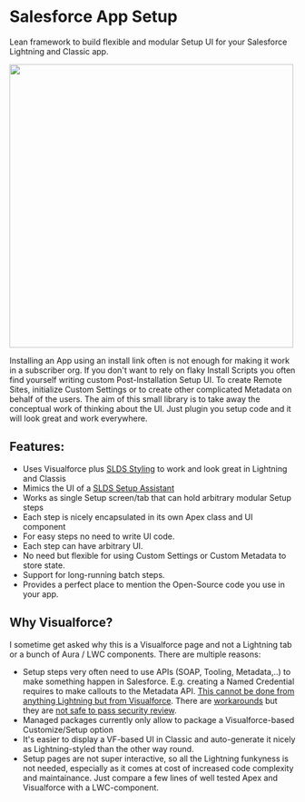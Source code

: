 # Salesforce App Setup
Lean framework to build flexible and modular Setup UI for your Salesforce Lightning and Classic app.

<img width="500" src="https://user-images.githubusercontent.com/8180281/85404639-87051800-b55f-11ea-849e-89d0382d2b10.png">

Installing an App using an install link often is not enough for making it work in a subscriber org. If you don't want to rely on flaky Install Scripts you often find yourself writing custom 
Post-Installation Setup UI. To create Remote Sites, initialize Custom Settings or to create other complicated Metadata on behalf of the users. The aim of this small library is to take away the conceptual work of thinking about the UI.
Just plugin you setup code and it will look great and work everywhere.

## Features: ##
 - Uses Visualforce plus <a href="https://www.lightningdesignsystem.com/">SLDS Styling</a> to work and look great in Lightning and Classis
 - Mimics the UI of a [SLDS Setup Assistant](https://www.lightningdesignsystem.com/components/setup-assistant/)
 - Works as single Setup screen/tab that can hold arbitrary modular Setup steps
 - Each step is nicely encapsulated in its own Apex class and UI component
 - For easy steps no need to write UI code.
 - Each step can have arbitrary UI.
 - No need but flexible for using Custom Settings or Custom Metadata to store state.
 - Support for long-running batch steps.
 - Provides a perfect place to mention the Open-Source code you use in your app.
 
## Why Visualforce? ##
I sometime get asked why this is a Visualforce page and not a Lightning tab or a bunch of Aura / LWC components. There are multiple reasons:
- Setup steps very often need to use APIs (SOAP, Tooling, Metadata,..) to make something happen in Salesforce. E.g. creating a Named Credential requires to make callouts to the Metadata API. [This cannot be done from anything Lightning but from Visualforce](https://developer.salesforce.com/docs/atlas.en-us.lightning.meta/lightning/apex_api_calls.htm). There are [workarounds](https://www.salesforcecodecrack.com/2019/11/session-id-of-current-user-in-lightning-context.html) but they are [not safe to pass security review](https://salesforce.stackexchange.com/questions/341155/sessionid-in-lwc-for-security-review).
- Managed packages currently only allow to package a Visualforce-based Customize/Setup option 
- It's easier to display a VF-based UI in Classic and auto-generate it nicely as Lightning-styled than the other way round.
- Setup pages are not super interactive, so all the Lightning funkyness is not needed, especially as it comes at cost of increased code complexity and maintainance. Just compare a few lines of well tested Apex and Visualforce with a LWC-component.
